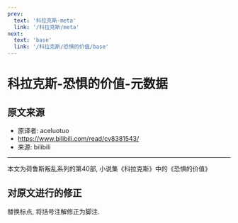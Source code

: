 ```yaml
---
prev:
  text: '科拉克斯-meta'
  link: '/科拉克斯/meta'
next:
  text: 'base'
  link: '/科拉克斯/恐惧的价值/base'
---
```


# 科拉克斯-恐惧的价值-元数据

## 原文来源

+ 原译者: aceluotuo
+ <https://www.bilibili.com/read/cv8381543/>
+ 来源: bilibili

--------

本文为荷鲁斯叛乱系列的第40部, 小说集《科拉克斯》中的《恐惧的价值》

## 对原文进行的修正

替换标点, 将括号注解修正为脚注.
